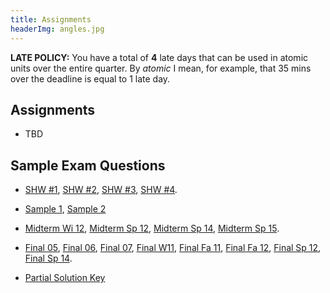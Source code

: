 ```yaml
---
title: Assignments
headerImg: angles.jpg
---
```


**LATE POLICY:** You have a total of **4** late days
that can be used in atomic units over the entire
quarter. By *atomic* I mean, for example, that 35
mins over the deadline is equal to 1 late day.

## Assignments

- TBD
<!--
- [HW #0](https://github.com/ucsd-cse130/00-lambda/), due Mon 4/17 by 23:59pm

- [HW #1](assignments/01-ocaml.html),  due Mon 4/24 by 23:59pm

- [HW #2](assignments/02-random.html), due Mon 5/1 by 23:59pm

- [HW #3](assignments/03-fold.html), due Wed 5/10  by 23:59pm

- [HW #4](assignments/04-nanoml.html), due Wed 5/31 by 23:59pm

- [HW #5](assignments/05-logic.html), due Sun 6/11 by 23:59pm
-->

## Sample Exam Questions

- [SHW #1](static/raw/shw1.html),
  [SHW #2](static/raw/shw2.html),
  [SHW #3](static/raw/shw3.html),
  [SHW #4](static/raw/shw4.html).

- [Sample 1](static/raw/sample-questions1-scala.txt),
  [Sample 2](static/raw/sample-questions2.html)

- [Midterm Wi 12](static/raw/midterm-wi12.pdf),
  [Midterm Sp 12](static/raw/midterm-sp12.pdf),
  [Midterm Sp 14](static/raw/midterm-sp14.pdf),
  [Midterm Sp 15](static/raw/midterm-sp15.pdf).

- [Final 05](static/raw/sample-final05.pdf),
  [Final 06](static/raw/sample-final06.pdf),
  [Final 07](static/raw/sample-final07.pdf),
  [Final W11](static/raw/final-wi11.pdf),
  [Final Fa 11](static/raw/final-fa11.pdf),
  [Final Fa 12](static/raw/final-fa12.pdf),
  [Final Sp 12](static/raw/final-sp12.pdf),
  [Final Sp 14](static/raw/final-sp14.pdf).

- [Partial Solution Key](lectures/partial-solutions.html)

